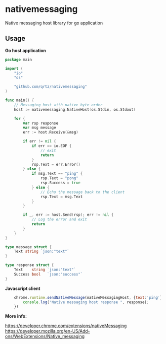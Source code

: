 # nativemessaging
Native messaging host library for go application  

## Usage

**Go host application**

``` go
package main

import (
	"io"
	"os"

	"github.com/qrtz/nativemessaging"
)

func main() {
	// Messaging host with native byte order
	host := nativemessaging.NativeHost(os.Stdin, os.Stdout)

	for {
		var rsp response
		var msg message
		err := host.Receive(&msg)

		if err != nil {
			if err == io.EOF {
				// exit
				return
			}
			rsp.Text = err.Error()
		} else {
			if msg.Text == "ping" {
				rsp.Text = "pong"
				rsp.Success = true
			} else {
				// Echo the message back to the client
				rsp.Text = msg.Text
			}
		}

		if _, err := host.Send(rsp); err != nil {
			// Log the error and exit
			return
		}
	}
}

type message struct {
	Text string `json:"text"`
}

type response struct {
	Text    string `json:"text"`
	Success bool   `json:"success"`
}
```

**Javascript client**

``` js
    chrome.runtime.sendNativeMessage(nativeMessagingHost, {text:'ping'}, (response) => {
        console.log("Native messaging host response ", response);
    })
```

**More info:**  

https://developer.chrome.com/extensions/nativeMessaging
https://developer.mozilla.org/en-US/Add-ons/WebExtensions/Native_messaging
